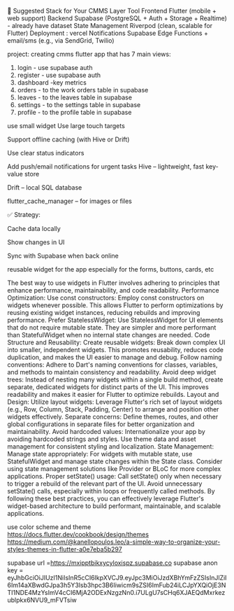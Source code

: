 🧱 Suggested Stack for Your CMMS
Layer	Tool
Frontend	Flutter (mobile + web support)
Backend	Supabase (PostgreSQL + Auth + Storage + Realtime) - already have dataset
State Management	Riverpod (clean, scalable for Flutter)
Deployment : vercel
Notifications	Supabase Edge Functions + email/sms (e.g., via SendGrid, Twilio)


project: creating cmms flutter app that has 7 main views:
1. login - use supabase auth
2. register - use supabase auth
3. dashboard -key metrics
4. orders - to the work orders table in supabase
5. leaves - to the leaves table in supabase
6. settings - to the settings table in supabase
7. profile - to the profile table in supabase

use small widget
Use large touch targets

Support offline caching (with Hive or Drift)

Use clear status indicators

Add push/email notifications for urgent tasks
Hive – lightweight, fast key-value store

Drift – local SQL database

flutter_cache_manager – for images or files

✅ Strategy:

Cache data locally

Show changes in UI

Sync with Supabase when back online

reusable widget for the app especially for the forms, buttons, cards, etc

The best way to use widgets in Flutter involves adhering to principles that enhance performance, maintainability, and code readability.
Performance Optimization:
Use const constructors:
Employ const constructors on widgets whenever possible. This allows Flutter to perform optimizations by reusing existing widget instances, reducing rebuilds and improving performance.
Prefer StatelessWidget:
Use StatelessWidget for UI elements that do not require mutable state. They are simpler and more performant than StatefulWidget when no internal state changes are needed.
Code Structure and Reusability:
Create reusable widgets:
Break down complex UI into smaller, independent widgets. This promotes reusability, reduces code duplication, and makes the UI easier to manage and debug.
Follow naming conventions:
Adhere to Dart's naming conventions for classes, variables, and methods to maintain consistency and readability.
Avoid deep widget trees:
Instead of nesting many widgets within a single build method, create separate, dedicated widgets for distinct parts of the UI. This improves readability and makes it easier for Flutter to optimize rebuilds.
Layout and Design:
Utilize layout widgets:
Leverage Flutter's rich set of layout widgets (e.g., Row, Column, Stack, Padding, Center) to arrange and position other widgets effectively.
Separate concerns:
Define themes, routes, and other global configurations in separate files for better organization and maintainability.
Avoid hardcoded values:
Internationalize your app by avoiding hardcoded strings and styles. Use theme data and asset management for consistent styling and localization.
State Management:
Manage state appropriately:
For widgets with mutable state, use StatefulWidget and manage state changes within the State class. Consider using state management solutions like Provider or BLoC for more complex applications.
Proper setState() usage:
Call setState() only when necessary to trigger a rebuild of the relevant part of the UI. Avoid unnecessary setState() calls, especially within loops or frequently called methods.
By following these best practices, you can effectively leverage Flutter's widget-based architecture to build performant, maintainable, and scalable applications.

use color scheme and theme https://docs.flutter.dev/cookbook/design/themes
https://medium.com/@kanellopoulos.leo/a-simple-way-to-organize-your-styles-themes-in-flutter-a0e7eba5b297


supabase url =https://mxipptbikxycyloxispz.supabase.co
supabase anon key = eyJhbGciOiJIUzI1NiIsInR5cCI6IkpXVCJ9.eyJpc3MiOiJzdXBhYmFzZSIsInJlZiI6Im14aXBwdGJpa3h5Y3lsb3hpc3B6Iiwicm9sZSI6ImFub24iLCJpYXQiOjE3NTI1NDE4MzYsImV4cCI6MjA2ODExNzgzNn0.i7ULgU7sCHq6XJAEQdMxrkezublpkx6NVU9_mFVTsiw